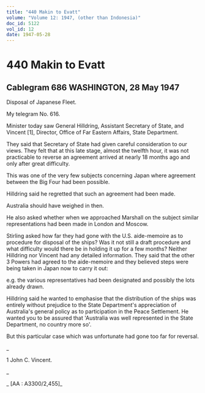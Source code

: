 ```yaml
---
title: "440 Makin to Evatt"
volume: "Volume 12: 1947, (other than Indonesia)"
doc_id: 5122
vol_id: 12
date: 1947-05-28
---
```


# 440 Makin to Evatt

## Cablegram 686 WASHINGTON, 28 May 1947

Disposal of Japanese Fleet.

My telegram No. 616.

Minister today saw General Hilldring, Assistant Secretary of State, and Vincent [1], Director, Office of Far Eastern Affairs, State Department.

They said that Secretary of State had given careful consideration to our views. They felt that at this late stage, almost the twelfth hour, it was not practicable to reverse an agreement arrived at nearly 18 months ago and only after great difficulty.

This was one of the very few subjects concerning Japan where agreement between the Big Four had been possible.

Hilldring said he regretted that such an agreement had been made.

Australia should have weighed in then.

He also asked whether when we approached Marshall on the subject similar representations had been made in London and Moscow.

Stirling asked how far they had gone with the U.S. aide-memoire as to procedure for disposal of the ships? Was it not still a draft procedure and what difficulty would there be in holding it up for a few months? Neither Hilldring nor Vincent had any detailed information. They said that the other 3 Powers had agreed to the aide-memoire and they believed steps were being taken in Japan now to carry it out:

e.g. the various representatives had been designated and possibly the lots already drawn.

Hilldring said he wanted to emphasise that the distribution of the ships was entirely without prejudice to the State Department's appreciation of Australia's general policy as to participation in the Peace Settlement. He wanted you to be assured that 'Australia was well represented in the State Department, no country more so'.

But this particular case which was unfortunate had gone too far for reversal.

_

1 John C. Vincent.

_

_ [AA : A3300/2,455]_
